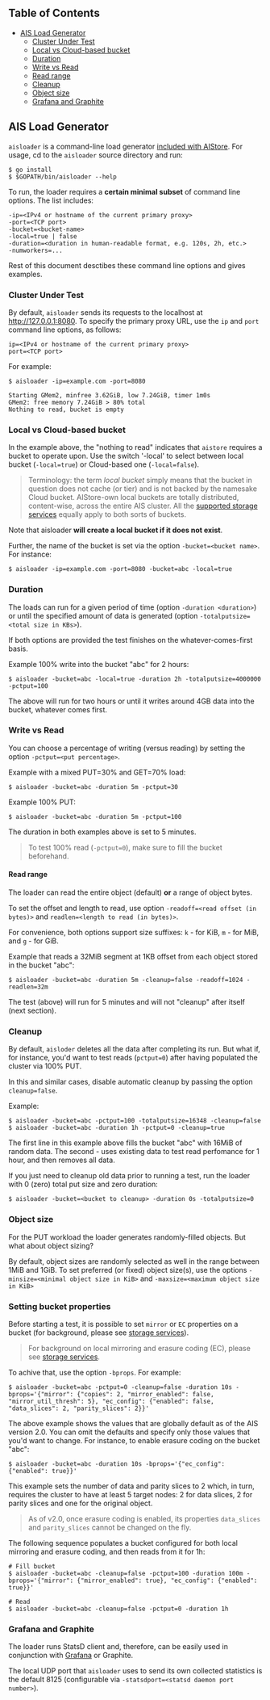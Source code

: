 ## Table of Contents
- [AIS Load Generator](#ais-load-generator)
   - [Cluster Under Test](#cluster-under-test)
   - [Local vs Cloud-based bucket](local-vs-cloud-based-bucket)
   - [Duration](duration)
   - [Write vs Read](write-vs-read)
   - [Read range](read-range)
   - [Cleanup](cleanup)
   - [Object size](object-size)
   - [Grafana and Graphite](grafana-and-graphite)

## AIS Load Generator

`aisloader` is a command-line load generator [included with AIStore](../bench/aisloader/). For usage, cd to the `aisloader` source directory and run:

```shell
$ go install
$ $GOPATH/bin/aisloader --help
```

To run, the loader requires a **certain minimal subset** of command line options. The list includes:

```shell
-ip=<IPv4 or hostname of the current primary proxy>
-port=<TCP port>
-bucket=<bucket-name>
-local=true | false
-duration=<duration in human-readable format, e.g. 120s, 2h, etc.>
-numworkers=...
```

Rest of this document desctibes these command line options and gives examples.

### Cluster Under Test

By default, `aisloader` sends its requests to the localhost at http://127.0.0.1:8080. To specify the primary proxy URL, use the `ip` and `port` command line options, as follows:

```shell
ip=<IPv4 or hostname of the current primary proxy>
port=<TCP port>
```

For example:

```shell
$ aisloader -ip=example.com -port=8080

Starting GMem2, minfree 3.62GiB, low 7.24GiB, timer 1m0s
GMem2: free memory 7.24GiB > 80% total
Nothing to read, bucket is empty
```

### Local vs Cloud-based bucket

In the example above, the "nothing to read" indicates that `aistore` requires a bucket to operate upon. Use the switch '-local' to select between local bucket (`-local=true`) or Cloud-based one (`-local=false`).

> Terminology: the term *local bucket* simply means that the bucket in question does not cache (or tier) and is not backed by the namesake Cloud bucket. AIStore-own local buckets are totally distributed, content-wise, across the entire AIS cluster. All the [supported storage services](../docs/storage_svcs.md) equally apply to both sorts of buckets.

Note that aisloader **will create a local bucket if it does not exist**.

Further, the name of the bucket is set via the option `-bucket=<bucket name>`.
For instance:

```
$ aisloader -ip=example.com -port=8080 -bucket=abc -local=true
```

### Duration

The loads can run for a given period of time (option `-duration <duration>`) or until the specified amount of data is generated (option `-totalputsize=<total size in KBs>`).

If both options are provided the test finishes on the whatever-comes-first basis.

Example 100% write into the bucket "abc" for 2 hours:

```shell
$ aisloader -bucket=abc -local=true -duration 2h -totalputsize=4000000 -pctput=100
```

The above will run for two hours or until it writes around 4GB data into the bucket, whatever comes first.

### Write vs Read

You can choose a percentage of writing (versus reading) by setting the option `-pctput=<put percentage>`.

Example with a mixed PUT=30% and GET=70% load:

```shell
$ aisloader -bucket=abc -duration 5m -pctput=30
```

Example 100% PUT:

```shell
$ aisloader -bucket=abc -duration 5m -pctput=100
```

The duration in both examples above is set to 5 minutes.

> To test 100% read (`-pctput=0`), make sure to fill the bucket beforehand.

#### Read range

The loader can read the entire object (default) **or** a range of object bytes.

To set the offset and length to read, use option `-readoff=<read offset (in bytes)>` and `readlen=<length to read (in bytes)>`.

For convenience, both options support size suffixes: `k` - for KiB, `m` - for MiB, and `g` - for GiB.

Example that reads a 32MiB segment at 1KB offset from each object stored in the bucket "abc":

```shell
$ aisloader -bucket=abc -duration 5m -cleanup=false -readoff=1024 -readlen=32m
```

The test (above) will run for 5 minutes and will not "cleanup" after itself (next section).

### Cleanup

By default, `aisloder` deletes all the data after completing its run. But what if, for instance, you'd want to test reads (`pctput=0`) after having populated the cluster via 100% PUT.

In this and similar cases, disable automatic cleanup by passing the option `cleanup=false`.

Example:

```shell
$ aisloader -bucket=abc -pctput=100 -totalputsize=16348 -cleanup=false
$ aisloader -bucket=abc -duration 1h -pctput=0 -cleanup=true
```

The first line in this example above fills the bucket "abc" with 16MiB of random data. The second - uses existing data to test read perfomance for 1 hour, and then removes all data.

If you just need to cleanup old data prior to running a test, run the loader with 0 (zero) total put size and zero duration:

```shell
$ aisloader -bucket=<bucket to cleanup> -duration 0s -totalputsize=0
```

### Object size

For the PUT workload the loader generates randomly-filled objects. But what about object sizing?

By default, object sizes are randomly selected as well in the range between 1MiB and 1GiB. To set preferred (or fixed) object size(s), use the options `-minsize=<minimal object size in KiB>` and `-maxsize=<maximum object size in KiB>`

### Setting bucket properties

Before starting a test, it is possible to set `mirror` or `EC` properties on a bucket (for background, please see [storage services](../docs/storage_svcs.md)).

> For background on local mirroring and erasure coding (EC), please see [storage services](../docs/storage_svcs.md).

To achive that, use the option `-bprops`. For example:

```shell
$ aisloader -bucket=abc -pctput=0 -cleanup=false -duration 10s -bprops='{"mirror": {"copies": 2, "mirror_enabled": false, "mirror_util_thresh": 5}, "ec_config": {"enabled": false, "data_slices": 2, "parity_slices": 2}}'
```

The above example shows the values that are globally default as of the AIS version 2.0. You can omit the defaults and specify only those values that you'd want to change. For instance, to enable erasure coding on the bucket "abc":

```shell
$ aisloader -bucket=abc -duration 10s -bprops='{"ec_config": {"enabled": true}}'
```

This example sets the number of data and parity slices to 2 which, in turn, requires the cluster to have at least 5 target nodes: 2 for data slices, 2 for parity slices and one for the original object.

> As of v2.0, once erasure coding is enabled, its properties `data_slices` and `parity_slices` cannot be changed on the fly.

The following sequence populates a bucket configured for both local mirroring and erasure coding, and then reads from it for 1h:

```shell
# Fill bucket
$ aisloader -bucket=abc -cleanup=false -pctput=100 -duration 100m -bprops='{"mirror": {"mirror_enabled": true}, "ec_config": {"enabled": true}}'

# Read
$ aisloader -bucket=abc -cleanup=false -pctput=0 -duration 1h
```

### Grafana and Graphite

The loader runs StatsD client and, therefore, can be easily used in conjunction with [Grafana](https://grafana.com) or Graphite.

The local UDP port that `aisloader` uses to send its own collected statistics is the default 8125 (configurable via `-statsdport=<statsd daemon port number>`).
